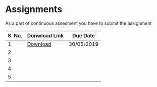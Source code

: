 # Assignments

As a part of continuous assesment you have to submit the assignment 

| S. No. 	| Donwload Link                   | Due Date 	|
|--------	|---------------	              |----------	|
| 1      	| [Download](PDFs/201820A1.pdf)   | 30/05/2019  |
| 2      	|               	              |          	|
| 3      	|               	              |          	|
| 4      	|               	              |          	|
| 5      	|               	              |          	|
